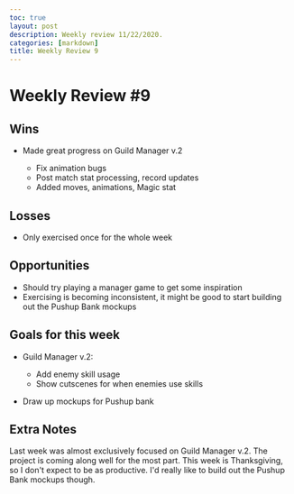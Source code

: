 ```yaml
---
toc: true
layout: post
description: Weekly review 11/22/2020.
categories: [markdown]
title: Weekly Review 9
---
```


# Weekly Review #9

## Wins

- Made great progress on Guild Manager v.2

  - Fix animation bugs
  - Post match stat processing, record updates
  - Added moves, animations, Magic stat

## Losses

- Only exercised once for the whole week

## Opportunities

- Should try playing a manager game to get some inspiration
- Exercising is becoming inconsistent, it might be good to start building out the Pushup Bank mockups

## Goals for this week

- Guild Manager v.2:

  - Add enemy skill usage
  - Show cutscenes for when enemies use skills

- Draw up mockups for Pushup bank

## Extra Notes

Last week was almost exclusively focused on Guild Manager v.2. The project is coming along well for the most part. This week is Thanksgiving, so I don't expect to be as productive. I'd really like to build out the Pushup Bank mockups though.
